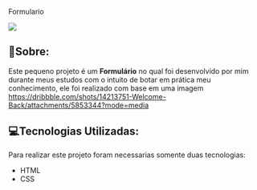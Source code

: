 Formulario

  
![](https://ik.imagekit.io/wnf4vpn3jub/Captura_de_Tela__19__owZc2KyzL.png")


## 📝Sobre: 
Este pequeno projeto é um **Formulário**  no qual foi desenvolvido
por mim durante meus estudos com o intuito de botar em prática meu conhecimento, ele foi realizado com base em uma imagem https://dribbble.com/shots/14213751-Welcome-Back/attachments/5853344?mode=media

## 💻Tecnologias Utilizadas:

Para realizar este projeto foram necessarias somente duas tecnologias:

- HTML
- CSS 
